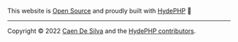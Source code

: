 This website is [Open Source](https://github.com/hydephp/hydephp.com) and proudly built with [HydePHP](https://github.com/hydephp/hyde) 🎩 <hr>Copyright &copy; 2022 [Caen De Silva](https://twitter.com/CodeWithCaen) and the [HydePHP contributors](https://github.com/hydephp/hydephp.com/graphs/contributors).